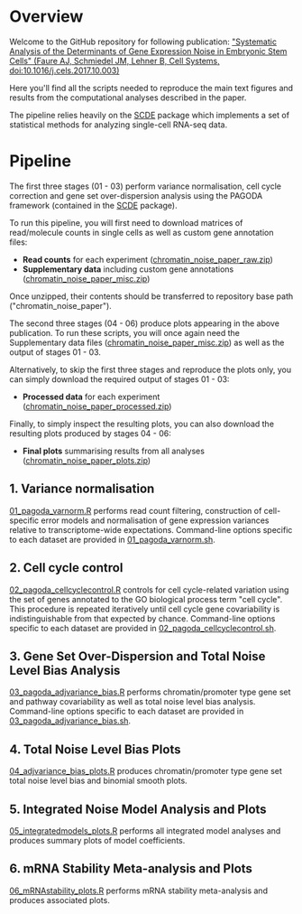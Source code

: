 # Overview

Welcome to the GitHub repository for following publication:
["Systematic Analysis of the Determinants of Gene Expression Noise in Embryonic Stem Cells" (Faure AJ, Schmiedel JM, Lehner B, Cell Systems, doi:10.1016/j.cels.2017.10.003)](https://www.cell.com/cell-systems/abstract/S2405-4712(17)30440-4)

Here you'll find all the scripts needed to reproduce the main text figures and results from the computational analyses described in the paper.

The pipeline relies heavily on the [SCDE](https://github.com/hms-dbmi/scde) package which implements a set of statistical methods for analyzing single-cell RNA-seq data.

# Pipeline

The first three stages (01 - 03) perform variance normalisation, cell cycle correction and gene set over-dispersion analysis using the PAGODA framework (contained in the [SCDE](https://github.com/hms-dbmi/scde) package).

To run this pipeline, you will first need to download matrices of read/molecule counts in single cells as well as custom gene annotation files: 

* **Read counts** for each experiment ([chromatin_noise_paper_raw.zip](https://www.dropbox.com/s/13a3ddosp4ojopc/chromatin_noise_paper_raw.zip?dl=0))
* **Supplementary data** including custom gene annotations ([chromatin_noise_paper_misc.zip](https://www.dropbox.com/s/5q4ch3y7a5szgjb/chromatin_noise_paper_misc.zip?dl=0))

Once unzipped, their contents should be transferred to repository base path ("chromatin_noise_paper").

The second three stages (04 - 06) produce plots appearing in the above publication. To run these scripts, you will once again need the Supplementary data files ([chromatin_noise_paper_misc.zip](https://www.dropbox.com/s/5q4ch3y7a5szgjb/chromatin_noise_paper_misc.zip?dl=0)) as well as the output of stages 01 - 03.

Alternatively, to skip the first three stages and reproduce the plots only, you can simply download the required output of stages 01 - 03:

* **Processed data** for each experiment ([chromatin_noise_paper_processed.zip](https://www.dropbox.com/s/wurwzs5ihwngwhk/chromatin_noise_paper_processed.zip?dl=0))

Finally, to simply inspect the resulting plots, you can also download the resulting plots produced by stages 04 - 06:

* **Final plots** summarising results from all analyses ([chromatin_noise_paper_plots.zip](https://www.dropbox.com/s/3fyxd38owur5d3u/chromatin_noise_paper_plots.zip?dl=0))

## 1. Variance normalisation

[01\_pagoda\_varnorm.R](./01_pagoda_varnorm.R) performs read count filtering, construction of cell-specific error models and normalisation of gene expression variances relative to transcriptome-wide expectations. Command-line options specific to each dataset are provided in [01\_pagoda\_varnorm.sh](./01_pagoda_varnorm.sh).

## 2. Cell cycle control

[02\_pagoda\_cellcyclecontrol.R](./02_pagoda_cellcyclecontrol.R) controls for cell cycle-related variation using the set of genes annotated to the GO biological process term "cell cycle". This procedure is repeated iteratively until cell cycle gene covariability is indistinguishable from that expected by chance. Command-line options specific to each dataset are provided in [02\_pagoda\_cellcyclecontrol.sh](./02_pagoda_cellcyclecontrol.sh).

## 3. Gene Set Over-Dispersion and Total Noise Level Bias Analysis

[03\_pagoda\_adjvariance\_bias.R](./03_pagoda_adjvariance_bias.R) performs chromatin/promoter type gene set and pathway covariability as well as total noise level bias analysis. Command-line options specific to each dataset are provided in [03\_pagoda\_adjvariance\_bias.sh](./03_pagoda_adjvariance_bias.sh).

## 4. Total Noise Level Bias Plots

[04\_adjvariance\_bias\_plots.R](./04_adjvariance_bias_plots.R) produces chromatin/promoter type gene set total noise level bias and binomial smooth plots.

## 5. Integrated Noise Model Analysis and Plots

[05\_integratedmodels\_plots.R](./05_integratedmodels_plots.R) performs all integrated model analyses and produces summary plots of model coefficients.

## 6. mRNA Stability Meta-analysis and Plots

[06\_mRNAstability\_plots.R](./06_mRNAstability_plots.R) performs mRNA stability meta-analysis and produces associated plots.



